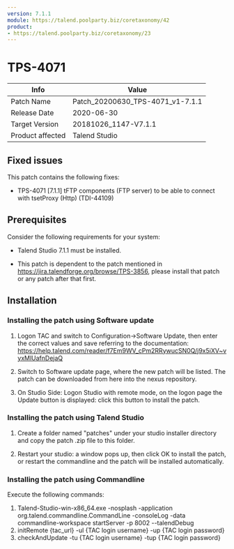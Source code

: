 ```yaml
---
version: 7.1.1
module: https://talend.poolparty.biz/coretaxonomy/42
product:
- https://talend.poolparty.biz/coretaxonomy/23
---
```


# TPS-4071

| Info             | Value |
| ---------------- | ---------------- |
| Patch Name       | Patch\_20200630_TPS-4071\_v1-7.1.1 |
| Release Date     | 2020-06-30 |
| Target Version   | 20181026\_1147-V7.1.1 |
| Product affected | Talend Studio |


## Fixed issues

This patch contains the following fixes:

- TPS-4071 [7.1.1] tFTP components (FTP server) to be able to connect with tsetProxy (Http) (TDI-44109)

## Prerequisites

Consider the following requirements for your system:

- Talend Studio 7.1.1 must be installed.

- This patch is dependent to the patch mentioned in https://jira.talendforge.org/browse/TPS-3856, please install that patch or any patch after that first.

## Installation

### Installing the patch using Software update

1) Logon TAC and switch to Configuration->Software Update, then enter the correct values and save referring to the documentation: https://help.talend.com/reader/f7Em9WV_cPm2RRywucSN0Q/j9x5iXV~vyxMlUafnDejaQ

2) Switch to Software update page, where the new patch will be listed. The patch can be downloaded from here into the nexus repository.

3) On Studio Side: Logon Studio with remote mode, on the logon page the Update button is displayed: click this button to install the patch.

### Installing the patch using Talend Studio

1) Create a folder named "patches" under your studio installer directory and copy the patch .zip file to this folder.

2) Restart your studio: a window pops up, then click OK to install the patch, or restart the commandline and the patch will be installed automatically.

### Installing the patch using Commandline

Execute the following commands:

1. Talend-Studio-win-x86_64.exe -nosplash -application org.talend.commandline.CommandLine -consoleLog -data commandline-workspace startServer -p 8002 --talendDebug
2. initRemote {tac_url} -ul {TAC login username} -up {TAC login password}
3. checkAndUpdate -tu {TAC login username} -tup {TAC login password}